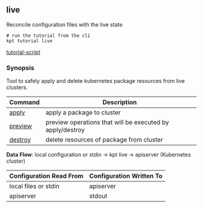## live

Reconcile configuration files with the live state

<link rel="stylesheet" type="text/css" href="/kpt/gifs/asciinema-player.css" />
<asciinema-player src="coming..." speed="1" theme="solarized-dark" cols="60" rows="26" font-size="medium" idle-time-limit="1"></asciinema-player>
<script src="/kpt/gifs/asciinema-player.js"></script>

    # run the tutorial from the cli
    kpt tutorial live

[tutorial-script]

### Synopsis

Tool to safely apply and delete kubernetes package resources from live clusters.

| Command   | Description                                                   |
|-----------|---------------------------------------------------------------|
| [apply]   | apply a package to cluster                                    |
| [preview] | preview operations that will be executed by apply/destroy     |
| [destroy] | delete resources of package from cluster                      |

**Data Flow**: local configuration or stdin -> kpt live -> apiserver (Kubernetes cluster)

| Configuration Read From | Configuration Written To |
|-------------------------|--------------------------|
| local files or stdin    | apiserver                |
| apiserver               | stdout                   |

[tutorial-script]: ../gifs/live.sh
[apply]: apply.md
[preview]: preview.md
[destroy]: destroy.md
